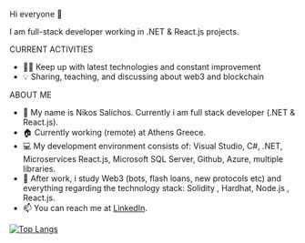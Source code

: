 Hi everyone 👋

I am full-stack developer working in .NET & React.js projects.

CURRENT ACTIVITIES

- 👨‍💻 Keep up with latest technologies and constant improvement
- 💡 Sharing, teaching, and discussing about web3 and blockchain

ABOUT ME

- 👋 My name is Nikos Salichos. Currently i am full stack developer (.NET & React.js).
- 🏠 Currently working (remote) at Athens Greece.
- 💻 My development environment consists of: Visual Studio, C#, .NET, Microservices React.js, Microsoft SQL Server, Github, Azure, multiple libraries.
- 🌱 After work, i study Web3 (bots, flash loans, new protocols etc)  and everything regarding the technology stack: Solidity , Hardhat, Node.js , React.js.
- 📫 You can reach me at [LinkedIn](https://www.linkedin.com/in/nikossalichos/).

[![Top Langs](https://github-readme-stats.vercel.app/api/top-langs/?username=Nikos-Salichos)](https://github.com/anuraghazra/github-readme-stats)
